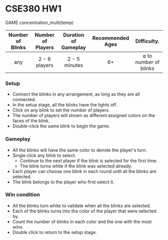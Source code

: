 # CSE380 HW1 
GAME concentration_multi(temp)

| Number of Blinks   | Number of Players | Duration of Gameplay | Recommended Ages | Difficulty.           |
|:------------------:|:-----------------:|:--------------------:|:----------------:|:---------------------:|
| any                | 2 - 6 players     |  2 - 5 minutes       | 6+               | ⍺ to number of blinks |

### Setup
* Connect the blinks in any arrangement, as long as they are all connected.
* In the setup stage, all the blinks have the lights off. 
* Click on any blink to set the number of players. 
* The number of players will shown as different assigned colors on the faces of the blink.
* Double-click the same blink to begin the game.

### Gameplay
* All the blinks will have the same color to denote the player's turn.
* Single click any blink to select.
  * Continue to the next player if the blink is selected for the first time.
  * The blink turns white if the blink was selected already.
* Each player can choose one blink in each round until all the blinks are selected.
* The blink belongs to the player who first select it.

### Win condition
* All the blinks turn white to validate when all the blinks are selected.
* Each of the blinks turns into the color of the player that were selected by.
* Count the number of blinks in each color and the one with the most wins.
* Double click to return to the setup stage.
